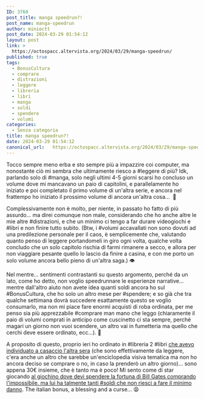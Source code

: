```yaml
---
ID: 3760
post_title: manga speedrun?!
post_name: manga-speedrun
author: minioctt
post_date: 2024-03-29 01:54:12
layout: post
link: >
  https://octospacc.altervista.org/2024/03/29/manga-speedrun/
published: true
tags:
  - BonusCultura
  - comprare
  - distrazioni
  - leggere
  - libreria
  - libri
  - manga
  - soldi
  - spendere
  - volumi
categories:
  - Senza categoria
title: manga speedrun?!
date: 2024-03-29 01:54:12
canonical_url:   https://octospacc.altervista.org/2024/03/29/manga-speedrun/
---
```

<!-- wp:paragraph -->
<p>Tocco sempre meno erba e sto sempre più a impazzire coi computer, ma nonostante ciò mi sembra che ultimamente riesco a #leggere di più? Idk, parlando solo di #manga, solo negli ultimi 4-5 giorni scarsi ho concluso un volume dove mi mancavano un paio di capitolini, e parallelamente ho iniziato e poi completato il primo volume di un'altra serie, e ancora nel frattempo ho iniziato il prossimo volume di ancora un'altra cosa...  🤯</p>
<!-- /wp:paragraph -->

<!-- wp:paragraph -->
<p>Complessivamente non è molto, per niente, in passato ho fatto di più assurdo... ma direi comunque non male, considerando che ho anche altre le mie altre #distrazioni, e che un minimo ci tengo a far durare videogiochi e #libri e non finire tutto subito. (Btw, i #volumi accavallati non sono dovuti ad una predilezione personale per il caos, è semplicemente che, valutando quanto penso di leggere portandomeli in giro ogni volta, qualche volta concludo che un solo capitolo rischia di farmi rimanere a secco, e allora per non viaggiare pesante quello lo lascio da finire a casina, e con me porto un solo volume ancora bello pieno di un'altra saga.) 👁️</p>
<!-- /wp:paragraph -->

<!-- wp:paragraph -->
<p>Nel mentre... sentimenti contrastanti su questo argomento, perché da un lato, come ho detto, non voglio speedrunnare le esperienze narrative... mentre dall'altro aiuto non avete idea quanti soldi ancora ho sul #BonusCultura, che ho solo un altro mese per #spendere; e so già che tra qualche settimana dovrà succedere esattamente questo se voglio consumarlo, ma non mi piace fare enormi acquisti di roba ordinata, per me penso sia più apprezzabile #comprare man mano che leggo (chiaramente il paio di volumi comprati in anticipo come cuscinetto ci sta sempre, perché magari un giorno non vuoi scendere, un altro vai in fumetteria ma quello che cerchi deve essere ordinato, ecc...). 🐌</p>
<!-- /wp:paragraph -->

<!-- wp:paragraph -->
<p>A proposito di questo, proprio ieri ho ordinato in #libreria 2 #libri <a href="2024/03/27/libramento-con-pazienza/">che avevo individuato a casaccio l'altra sera</a> (che sono effettivamente da leggere, c'era anche un altro che sarebbe un'enciclopedia visiva tematica ma non ho ancora deciso se comprare o no, in caso la prenderò un altro giorno)... sono appena 30€ insieme, che è tanto ma è poco! Mi sento come di star giocando <a href="https://neal.fun/spend/">al giochino dove devi spendere la fortuna di Bill Gates comprando l'impossibile, ma lui ha talmente tanti #soldi che non riesci a fare il minimo danno</a>. The italian bonus, a blessing and a curse... 😩</p>
<!-- /wp:paragraph -->